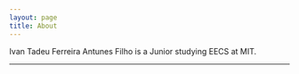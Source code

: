 ```yaml
---
layout: page
title: About
---
```


Ivan Tadeu Ferreira Antunes Filho is a Junior studying EECS at MIT.

---


